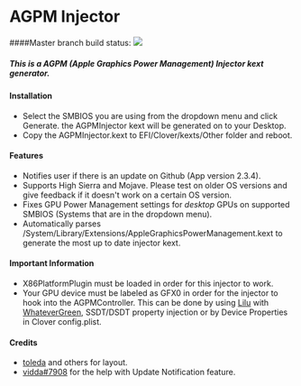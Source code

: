 AGPM Injector
=============
####Master branch build status:
![](https://travis-ci.com/Pavo-IM/AGPMInjector.svg?branch=master)
##### This is a AGPM (Apple Graphics Power Management) Injector kext generator.

#### Installation
- Select the SMBIOS you are using from the dropdown menu and click Generate. the AGPMInjector kext will be generated on to your Desktop.
- Copy the AGPMInjector.kext to EFI/Clover/kexts/Other folder and reboot.

#### Features
- Notifies user if there is an update on Github (App version 2.3.4).
- Supports High Sierra and Mojave. Please test on older OS versions and give feedback if it doesn't work on a certain OS version.
- Fixes GPU Power Management settings for *desktop* GPUs on supported SMBIOS (Systems that are in the dropdown menu).
- Automatically parses /System/Library/Extensions/AppleGraphicsPowerManagement.kext to generate the most up to date injector kext.

#### Important Information
- X86PlatformPlugin must be loaded in order for this injector to work.
- Your GPU device must be labeled as GFX0 in order for the injector to hook into the AGPMController. This can be done by using [Lilu](https://github.com/acidanthera/Lilu) with [WhateverGreen](https://github.com/acidanthera/WhateverGreen), SSDT/DSDT property injection or by Device Properties in Clover config.plist.

#### Credits
- [toleda](https://github.com/toleda) and others for layout.
- [vidda#7908](https://discord.gg/fSSmfq) for the help with Update Notification feature.
